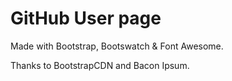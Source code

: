 GitHub User page
======================

Made with Bootstrap, Bootswatch & Font Awesome.

Thanks to BootstrapCDN and Bacon Ipsum.
